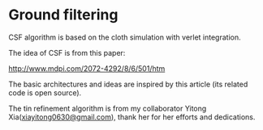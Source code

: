 # Ground filtering

CSF algorithm is based on the cloth simulation with verlet integration.

The idea of CSF is from this paper:

http://www.mdpi.com/2072-4292/8/6/501/htm

The basic architectures and ideas are inspired by this article (its related code is open source).

The tin refinement algorithm is from my collaborator Yitong Xia(xiayitong0630@gmail.com), thank her for her efforts and dedications.


